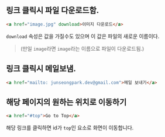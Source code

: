## 링크 클릭시 파일 다운로드함.
```html
<a href="image.jpg" download>이미지 다운로드</a>
```
`download` 속성은 값을 가질수도 있으며 이 값은 파일의 새로운 이름이다.
> (만일 `image`라면 `image`라는 이름으로 파일이 다운로드됨.)
## 링크 클릭시 메일보냄.
```html
<a href="mailto: junseongpark.dev@gmail.com">메일 보내기</a>
```
## 해당 페이지의 원하는 위치로 이동하기
```html
<a href="#top">Go to Top</a>
```
해당 링크를 클릭하면 id가 `top`인 요소로 화면이 이동합니다.